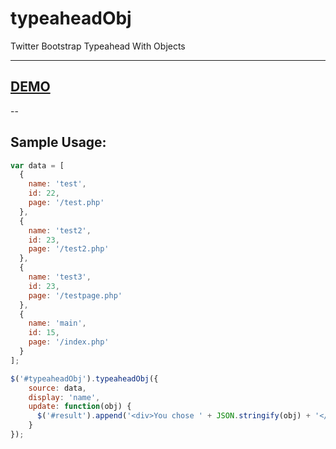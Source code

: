 typeaheadObj
============

Twitter Bootstrap Typeahead With Objects

---

## [DEMO](http://goo.gl/AyMLC)

--

## Sample Usage:

```javascript
var data = [
  {
    name: 'test',
    id: 22,
    page: '/test.php'
  },
  {
    name: 'test2',
    id: 23,
    page: '/test2.php'
  },
  {
    name: 'test3',
    id: 23,
    page: '/testpage.php'
  },
  {
    name: 'main',
    id: 15,
    page: '/index.php'
  }
];

$('#typeaheadObj').typeaheadObj({
    source: data,
    display: 'name',
    update: function(obj) {
      $('#result').append('<div>You chose ' + JSON.stringify(obj) + '</div>');
    }
});
```

